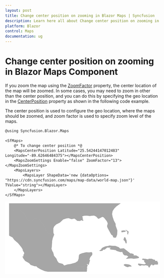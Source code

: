 ```yaml
---
layout: post
title: Change center position on zooming in Blazor Maps | Syncfusion
description: Learn here all about Change center position on zooming in Syncfusion Blazor Maps component and more.
platform: Blazor
control: Maps
documentation: ug
---
```


# Change center position on zooming in Blazor Maps Component

If you zoom the map using the [ZoomFactor](https://help.syncfusion.com/cr/blazor/Syncfusion.Blazor.Maps.MapsZoomSettings.html#Syncfusion_Blazor_Maps_MapsZoomSettings_ZoomFactor) property, the center location of the map will be zoomed. In some cases, you may need to zoom in other than the center position, and you can do this by specifying the geo location in the [CenterPosition](https://help.syncfusion.com/cr/blazor/Syncfusion.Blazor.Maps.SfMaps.html#Syncfusion_Blazor_Maps_SfMaps_CenterPosition) property as shown in the following code example.

 The center position is used to configure the geo location, where the maps should be zoomed, and zoom factor is used to specify zoom level of the maps.

```cshtml
@using Syncfusion.Blazor.Maps

<SfMaps>
    @* To change center position *@
    <MapsCenterPosition Latitude="25.54244147012483" Longitude="-89.62646484375"></MapsCenterPosition>
    <MapsZoomSettings Enable="false" ZoomFactor="13"></MapsZoomSettings>
    <MapsLayers>
        <MapsLayer ShapeData='new {dataOptions= "https://cdn.syncfusion.com/maps/map-data/world-map.json"}' TValue="string"></MapsLayer>
    </MapsLayers>
</SfMaps>
```

![Maps with zoom Factor](../images/ZoomFactor.PNG)